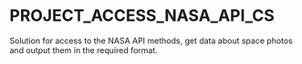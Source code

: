 # PROJECT_ACCESS_NASA_API_CS
Solution for access to the NASA API methods, get data about space photos and output them in the required format.

